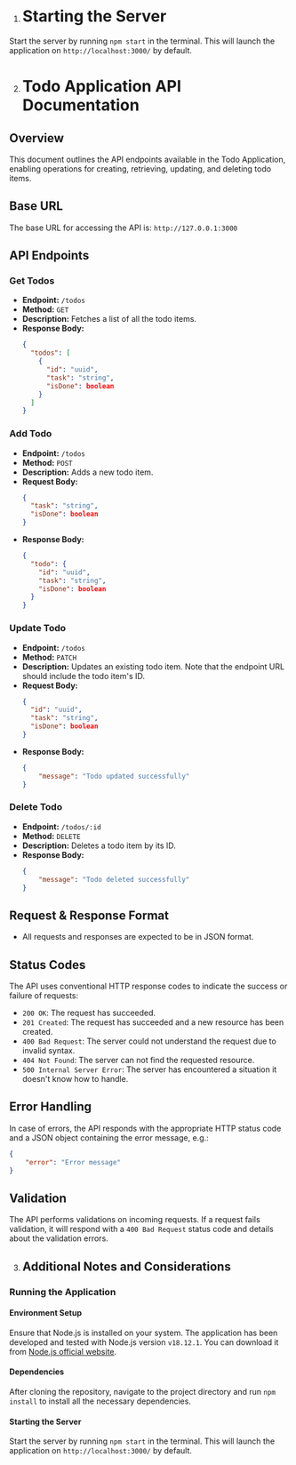1. # Starting the Server

Start the server by running `npm start` in the terminal. This will launch the application on `http://localhost:3000/` by default.

2. # Todo Application API Documentation

## Overview

This document outlines the API endpoints available in the Todo Application, enabling operations for creating, retrieving, updating, and deleting todo items.

## Base URL

The base URL for accessing the API is: `http://127.0.0.1:3000`

## API Endpoints

### Get Todos

-   **Endpoint:** `/todos`
-   **Method:** `GET`
-   **Description:** Fetches a list of all the todo items.
-   **Response Body:**
    ```json
    {
      "todos": [
        {
          "id": "uuid",
          "task": "string",
          "isDone": boolean
        }
      ]
    }
    ```

### Add Todo

-   **Endpoint:** `/todos`
-   **Method:** `POST`
-   **Description:** Adds a new todo item.
-   **Request Body:**
    ```json
    {
      "task": "string",
      "isDone": boolean
    }
    ```
-   **Response Body:**
    ```json
    {
      "todo": {
        "id": "uuid",
        "task": "string",
        "isDone": boolean
      }
    }
    ```

### Update Todo

-   **Endpoint:** `/todos`
-   **Method:** `PATCH`
-   **Description:** Updates an existing todo item. Note that the endpoint URL should include the todo item's ID.
-   **Request Body:**
    ```json
    {
      "id": "uuid",
      "task": "string",
      "isDone": boolean
    }
    ```
-   **Response Body:**
    ```json
    {
        "message": "Todo updated successfully"
    }
    ```

### Delete Todo

-   **Endpoint:** `/todos/:id`
-   **Method:** `DELETE`
-   **Description:** Deletes a todo item by its ID.
-   **Response Body:**
    ```json
    {
        "message": "Todo deleted successfully"
    }
    ```

## Request & Response Format

-   All requests and responses are expected to be in JSON format.

## Status Codes

The API uses conventional HTTP response codes to indicate the success or failure of requests:

-   `200 OK`: The request has succeeded.
-   `201 Created`: The request has succeeded and a new resource has been created.
-   `400 Bad Request`: The server could not understand the request due to invalid syntax.
-   `404 Not Found`: The server can not find the requested resource.
-   `500 Internal Server Error`: The server has encountered a situation it doesn't know how to handle.

## Error Handling

In case of errors, the API responds with the appropriate HTTP status code and a JSON object containing the error message, e.g.:

```json
{
    "error": "Error message"
}
```

## Validation

The API performs validations on incoming requests. If a request fails validation, it will respond with a `400 Bad Request` status code and details about the validation errors.

3. ## Additional Notes and Considerations

### Running the Application

#### Environment Setup

Ensure that Node.js is installed on your system. The application has been developed and tested with Node.js version `v18.12.1`. You can download it from [Node.js official website](https://nodejs.org/).

#### Dependencies

After cloning the repository, navigate to the project directory and run `npm install` to install all the necessary dependencies.

#### Starting the Server

Start the server by running `npm start` in the terminal. This will launch the application on `http://localhost:3000/` by default.
